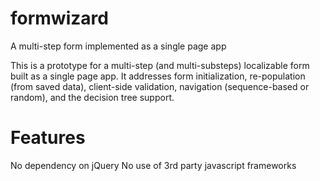 # formwizard
A multi-step form implemented as a single page app

This is a prototype for a multi-step (and multi-substeps) localizable form built as a single page app. It addresses form initialization, re-population (from saved data), client-side validation, navigation (sequence-based or random), and the decision tree support. 

# Features
No dependency on jQuery
No use of 3rd party javascript frameworks
